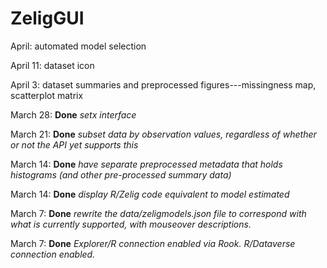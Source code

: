ZeligGUI
========

April: automated model selection

April 11: dataset icon

April 3: dataset summaries and preprocessed figures---missingness map, scatterplot matrix

March 28: **Done** *setx interface*

March 21: **Done** *subset data by observation values, regardless of whether or not the API yet supports this*

March 14: **Done** *have separate preprocessed metadata that holds histograms (and other pre-processed summary data)*

March 14: **Done** *display R/Zelig code equivalent to model estimated*

March 7: **Done** *rewrite the data/zeligmodels.json file to correspond with what is currently supported, with mouseover descriptions.*  

March 7: **Done** *Explorer/R connection enabled via Rook.  R/Dataverse connection enabled.*

